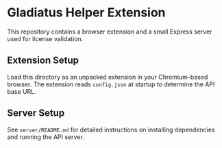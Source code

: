 # Gladiatus Helper Extension

This repository contains a browser extension and a small Express server used for license validation.

## Extension Setup
Load this directory as an unpacked extension in your Chromium-based browser. The extension reads `config.json` at startup to determine the API base URL.

## Server Setup
See `server/README.md` for detailed instructions on installing dependencies and running the API server.
